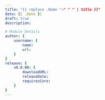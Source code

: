 ```yaml
---
title: "{{ replace .Name "-" " " | title }}"
date: {{ .Date }}
draft: true
description:

# Module Details
author: {
    username: {
        name:
        url:
    }
}
release: {
    v0.0.00: {
        downloadURL: 
        releaseDate: 
        requiresCore: 
    }
}
---
```


